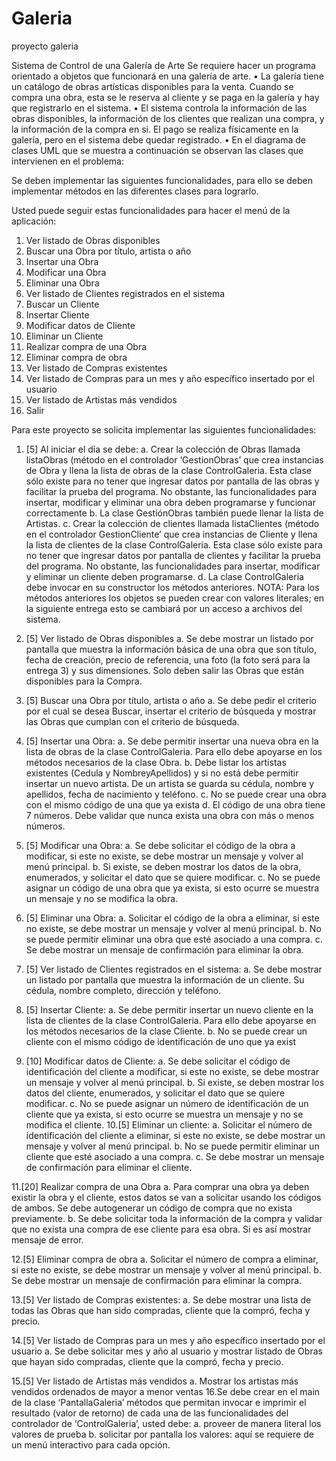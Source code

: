 # Galeria
proyecto galeria

Sistema de Control de una Galería de Arte
Se requiere hacer un programa orientado a objetos que funcionará en una galería de arte.
• La galería tiene un catálogo de obras artísticas disponibles para la venta. Cuando se 
compra una obra, esta se le reserva al cliente y se paga en la galería y hay que 
registrarlo en el sistema.
• El sistema controla la información de las obras disponibles, la información de los 
clientes que realizan una compra, y la información de la compra en si. El pago se 
realiza físicamente en la galería, pero en el sistema debe quedar registrado.
• En el diagrama de clases UML que se muestra a continuación se observan las clases 
que intervienen en el problema:

Se deben implementar las siguientes funcionalidades, para ello se deben implementar 
métodos en las diferentes clases para lograrlo. 

Usted puede seguir estas funcionalidades para hacer el menú de la aplicación:
1. Ver listado de Obras disponibles
2. Buscar una Obra por título, artista o año
3. Insertar una Obra
4. Modificar una Obra
5. Eliminar una Obra
6. Ver listado de Clientes registrados en el sistema
7. Buscar un Cliente
8. Insertar Cliente
9. Modificar datos de Cliente
10. Eliminar un Cliente
11. Realizar compra de una Obra
12. Eliminar compra de obra
13. Ver listado de Compras existentes
14. Ver listado de Compras para un mes y año específico insertado por el usuario
15. Ver listado de Artistas más vendidos
16. Salir

Para este proyecto se solicita implementar las siguientes funcionalidades:

1. [5] Al iniciar el día se debe:
a. Crear la colección de Obras llamada listaObras (método en el controlador 
‘GestionObras’ que crea instancias de Obra y llena la lista de obras de la clase 
ControlGaleria. Esta clase sólo existe para no tener que ingresar datos por pantalla 
de las obras y facilitar la prueba del programa. No obstante, las funcionalidades para 
insertar, modificar y eliminar una obra deben programarse y funcionar 
correctamente
b. La clase GestiónObras también puede llenar la lista de Artistas.
c. Crear la colección de clientes llamada listaClientes (método en el controlador 
GestionCliente’ que crea instancias de Cliente y llena la lista de clientes de la clase 
ControlGaleria. Esta clase sólo existe para no tener que ingresar datos por pantalla 
de clientes y facilitar la prueba del programa. No obstante, las funcionalidades para 
insertar, modificar y eliminar un cliente deben programarse.
d. La clase ControlGaleria debe invocar en su constructor los métodos anteriores.
NOTA: Para los métodos anteriores los objetos se pueden crear con valores literales; 
en la siguiente entrega esto se cambiará por un acceso a archivos del sistema.

2. [5] Ver listado de Obras disponibles
a. Se debe mostrar un listado por pantalla que muestra la información básica de una 
obra que son título, fecha de creación, precio de referencia, una foto (la foto será 
para la entrega 3) y sus dimensiones. Solo deben salir las Obras que están 
disponibles para la Compra.
3. [5] Buscar una Obra por título, artista o año
a. Se debe pedir el criterio por el cual se desea Buscar, insertar el criterio de búsqueda 
y mostrar las Obras que cumplan con el criterio de búsqueda.
4. [5] Insertar una Obra:
a. Se debe permitir insertar una nueva obra en la lista de obras de la clase 
ControlGaleria. Para ello debe apoyarse en los métodos necesarios de la clase Obra.
b. Debe listar los artistas existentes (Cedula y NombreyApellidos) y si no está debe
permitir insertar un nuevo artista. De un artista se guarda su cédula, nombre y 
apellidos, fecha de nacimiento y teléfono.
c. No se puede crear una obra con el mismo código de una que ya exista
d. El código de una obra tiene 7 números. Debe validar que nunca exista una obra con 
más o menos números.
5. [5] Modificar una Obra:
a. Se debe solicitar el código de la obra a modificar, si este no existe, se debe mostrar 
un mensaje y volver al menú principal.
b. Si existe, se deben mostrar los datos de la obra, enumerados, y solicitar el dato que 
se quiere modificar.
c. No se puede asignar un código de una obra que ya exista, si esto ocurre se muestra 
un mensaje y no se modifica la obra.
6. [5] Eliminar una Obra:
a. Solicitar el código de la obra a eliminar, si este no existe, se debe mostrar un mensaje 
y volver al menú principal.
b. No se puede permitir eliminar una obra que esté asociado a una compra.
c. Se debe mostrar un mensaje de confirmación para eliminar la obra.
7. [5] Ver listado de Clientes registrados en el sistema:
a. Se debe mostrar un listado por pantalla que muestra la información de un cliente. Su 
cédula, nombre completo, dirección y teléfono.
8. [5] Insertar Cliente:
a. Se debe permitir insertar un nuevo cliente en la lista de clientes de la clase 
ControlGaleria. Para ello debe apoyarse en los métodos necesarios de la clase 
Cliente.
b. No se puede crear un cliente con el mismo código de identificación de uno que ya 
exist
9. [10] Modificar datos de Cliente:
a. Se debe solicitar el código de identificación del cliente a modificar, si este no existe, 
se debe mostrar un mensaje y volver al menú principal.
b. Si existe, se deben mostrar los datos del cliente, enumerados, y solicitar el dato 
que se quiere modificar.
c. No se puede asignar un número de identificación de un cliente que ya exista, si 
esto ocurre se muestra un mensaje y no se modifica el cliente.
10.[5] Eliminar un cliente:
a. Solicitar el número de identificación del cliente a eliminar, si este no existe, se debe 
mostrar un mensaje y volver al menú principal.
b. No se puede permitir eliminar un cliente que esté asociado a una compra.
c. Se debe mostrar un mensaje de confirmación para eliminar el cliente.

11.[20] Realizar compra de una Obra
a. Para comprar una obra ya deben existir la obra y el cliente, estos datos se van a 
solicitar usando los códigos de ambos. Se debe autogenerar un código de compra 
que no exista previamente.
b. Se debe solicitar toda la información de la compra y validar que no exista una 
compra de ese cliente para esa obra. Si es así mostrar mensaje de error.

12.[5] Eliminar compra de obra
a. Solicitar el número de compra a eliminar, si este no existe, se debe mostrar un 
mensaje y volver al menú principal.
b. Se debe mostrar un mensaje de confirmación para eliminar la compra.

13.[5] Ver listado de Compras existentes:
a. Se debe mostrar una lista de todas las Obras que han sido compradas, cliente que 
la compró, fecha y precio.

14.[5] Ver listado de Compras para un mes y año específico insertado por el usuario
a. Se debe solicitar mes y año al usuario y mostrar listado de Obras que hayan sido 
compradas, cliente que la compró, fecha y precio.

15.[5] Ver listado de Artistas más vendidos
a. Mostrar los artistas más vendidos ordenados de mayor a menor ventas
16.Se debe crear en el main de la clase ‘PantallaGaleria’ métodos que permitan invocar e 
imprimir el resultado (valor de retorno) de cada una de las funcionalidades del 
controlador de ‘ControlGaleria’, usted debe:
a. proveer de manera literal los valores de prueba
b. solicitar por pantalla los valores: aquí se requiere de un menú interactivo para cada 
opción.

